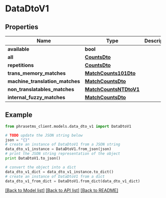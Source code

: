 # DataDtoV1

## Properties

| Name                            | Type                                            | Description | Notes      |
| ------------------------------- | ----------------------------------------------- | ----------- | ---------- |
| **available**                   | **bool**                                        |             | [optional] |
| **all**                         | [**CountsDto**](CountsDto.md)                   |             | [optional] |
| **repetitions**                 | [**CountsDto**](CountsDto.md)                   |             | [optional] |
| **trans_memory_matches**        | [**MatchCounts101Dto**](MatchCounts101Dto.md)   |             | [optional] |
| **machine_translation_matches** | [**MatchCountsDto**](MatchCountsDto.md)         |             | [optional] |
| **non_translatables_matches**   | [**MatchCountsNTDtoV1**](MatchCountsNTDtoV1.md) |             | [optional] |
| **internal_fuzzy_matches**      | [**MatchCountsDto**](MatchCountsDto.md)         |             | [optional] |

## Example

```python
from phrasetms_client.models.data_dto_v1 import DataDtoV1

# TODO update the JSON string below
json = "{}"
# create an instance of DataDtoV1 from a JSON string
data_dto_v1_instance = DataDtoV1.from_json(json)
# print the JSON string representation of the object
print DataDtoV1.to_json()

# convert the object into a dict
data_dto_v1_dict = data_dto_v1_instance.to_dict()
# create an instance of DataDtoV1 from a dict
data_dto_v1_from_dict = DataDtoV1.from_dict(data_dto_v1_dict)
```

[[Back to Model list]](../README.md#documentation-for-models) [[Back to API list]](../README.md#documentation-for-api-endpoints) [[Back to README]](../README.md)
